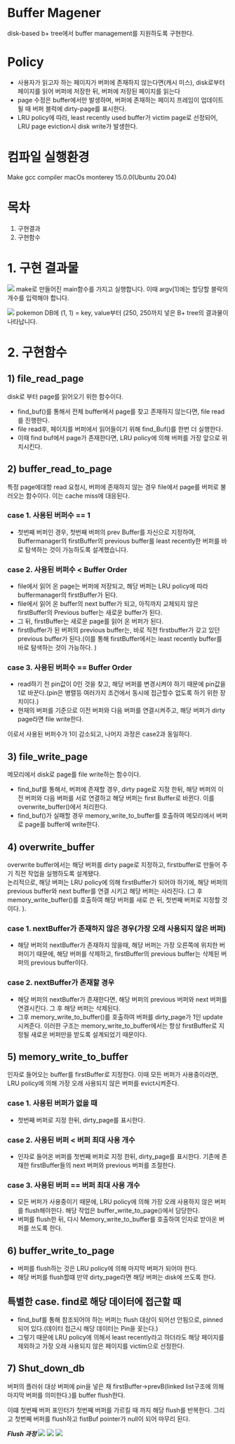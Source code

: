 # Buffer Magener

disk-based b+ tree에서 buffer management를 지원하도록 구현한다.

# Policy

- 사용자가 읽고자 하는 페이지가 버퍼에 존재하지 않는다면(캐시 미스), disk로부터 페이지를 읽어 버퍼에 저장한 뒤, 버퍼에 저장된 페이지를 읽는다
- page 수정은 buffer에서만 발생하며, 버퍼에 존재하는 페이지 프레임이 업데이트 될 때 버퍼 블럭에 dirty-page를 표시한다.
- LRU policy에 따라, least recently used buffer가 victim page로 선정되어, LRU page eviction시 disk write가 발생한다.

# 컴파일 실행환경

Make
gcc compiler
macOs monterey 15.0.0(Ubuntu 20.04)

# 목차

1. 구현결과
2. 구현함수

# 1. 구현 결과물

![](../image/DB_initial.png)
make로 만들어진 main함수를 가지고 실행합니다. 이때 argv[1]에는 할당할 블락의 개수를 입력해야 합니다.

![](../image/DB_B+_Tree.png)
pokemon DB에 (1, 1) = key, value부터 (250, 250까지 넣은 B+ tree의 결과물이 나타납니다.

# 2. 구현함수

## 1) file_read_page

disk로 부터 page를 읽어오기 위한 함수이다.

- find_buf()를 통해서 전체 buffer에서 page를 찾고 존재하지 않는다면, file read를 진행한다.
- file read후, 페이지를 버퍼에서 읽어들이기 위해 find_Buf()를 한번 더 실행한다.
- 이때 find buf에서 page가 존재한다면, LRU policy에 의해 버퍼를 가장 앞으로 위치시킨다.

## 2) buffer_read_to_page

특정 page에대항 read 요청시, 버퍼에 존재하지 않는 경우 file에서 page를 버퍼로 불러오는 함수이다.
이는 cache miss에 대응된다.

### case 1. 사용된 버퍼수 == 1

- 첫번째 버퍼인 경우, 첫번째 버퍼의 prev Buffer를 자신으로 지정하여, Buffermanager의 firstBuffer의 previous buffer를 least recently한 버퍼를 바로 탐색하는 것이 가능하도록 설계했습니다.

### case 2. 사용된 버퍼수 < Buffer Order

- file에서 읽어 온 page는 버퍼에 저장되고, 해당 버퍼는 LRU policy에 따라 buffermanager의 firstBuffer가 된다.
- file에서 읽어 온 buffer의 next buffer가 되고, 아직까지 교체되지 않은 firstBuffer의 Previous buffer는 새로운 buffer가 된다.
- 그 뒤, firstBuffer는 새로운 page를 읽어 온 버퍼가 된다.
- firstBuffer가 된 버퍼의 previous buffer는, 바로 직전 firstbuffer가 갖고 있던 previous buffer가 된다.(이를 통해 firstBuffer에서는 least recently buffer를 바로 탐색하는 것이 가능하다. )

### case 3. 사용된 버퍼수 == Buffer Order

- read하기 전 pin값이 0인 것을 찾고, 해당 버퍼를 변경시켜야 하기 때문에 pin값을 1로 바꾼다.(pin은 병렬등 여러가지 조건에서 동시에 접근할수 없도록 하기 위한 장치이다.)
- 현재의 버퍼를 기준으로 이전 버퍼와 다음 버퍼를 연결시켜주고, 해당 버퍼가 dirty page라면 file write한다.

이로서 사용된 버퍼수가 1이 감소되고, 나머지 과정은 case2과 동일하다.

## 3) file_write_page

메모리에서 disk로 page를 file write하는 함수이다.

- find_buf를 통해서, 버퍼에 존재할 경우, dirty page로 지정 한뒤, 해당 버퍼의 이전 버퍼와 다음 버퍼를 서로 연결하고 해당 버퍼는 first Buffer로 바뀐다. 이를 overwrite_buffer()에서 처리한다.
- find_buf()가 실패할 경우 memory_write_to_buffer를 호출하여 메모리에서 버퍼로 page를 buffer에 write한다.

## 4) overwrite_buffer

overwrite buffer에서는 해당 버퍼를 dirty page로 지정하고, firstbuffer로 만들어 주기 직전 작업을 실행하도록 설계됐다.  
논리적으로, 해당 버퍼는 LRU policy에 의해 firstBuffer가 되어야 하기에, 해당 버퍼의 previous buffer와 next buffer를 연결 시키고 해당 버퍼는 사라진다. (그 후 memory_write_buffer()를 호출하여 해당 버퍼를 새로 쓴 뒤, 첫번째 버퍼로 지정할 것이다. ).

### case 1. nextBuffer가 존재하지 않은 경우(가장 오래 사용되지 않은 버퍼)

- 해당 버퍼의 nextBuffer가 존재하지 않을때, 해당 버퍼는 가장 오른쪽에 위치한 버퍼이기 때문에, 해당 버퍼를 삭제하고, firstBuffer의 previous buffer는 삭제된 버퍼의 previous buffer이다.

### case 2. nextBuffer가 존재할 경우

- 해당 버퍼의 nextBuffer가 존재한다면, 해당 버퍼의 previous 버퍼와 next 버퍼를 연결시킨다. 그 후 해당 버퍼는 삭제된다.
- 그후 memory_write_to_buffer()를 호출하여 버퍼를 dirty_page가 1인 update시켜준다. 이러한 구조는 memory_write_to_buffer에서는 항상 firstBuffer로 지정될 새로운 버퍼만을 받도록 설계되었기 때문이다.

## 5) memory_write_to_buffer

인자로 들어오는 buffer를 firstBuffer로 지정한다. 이때 모든 버퍼가 사용중이라면, LRU policy에 의해 가장 오래 사용되지 않은 버퍼를 evict시켜준다.

### case 1. 사용된 버퍼가 없을 때

- 첫번째 버퍼로 지정 한뒤, dirty_page를 표시한다.

### case 2. 사용된 버퍼 < 버퍼 최대 사용 개수

- 인자로 들어온 버퍼를 첫번째 버퍼로 지정 한뒤, dirty_page를 표시한다. 기존에 존재한 firstBuffer들의 next 버퍼와 previous 버퍼를 조절한다.

### case 3. 사용된 버퍼 == 버퍼 최대 사용 개수

- 모든 버퍼가 사용중이기 때문에, LRU policy에 의해 가장 오래 사용하지 않은 버퍼를 flush해야한다. 해당 작업은 buffer_write_to_page()에서 담당한다.
- 버퍼를 flush한 뒤, 다시 Memory_write_to_buffer를 호출하여 인자로 받아온 버퍼를 쓰도록 한다.

## 6) buffer_write_to_page

- 버퍼를 flush하는 것은 LRU policy에 의해 마지막 버퍼가 되어야 한다.
- 해당 버퍼를 flush할떄 만약 dirty_page라면 해당 버퍼는 disk에 쓰도록 한다.

## 특별한 case. find로 해당 데이터에 접근할 때

- find_buf를 통해 참조되어야 하는 버퍼는 flush 대상이 되어선 안됨으로, pinned되어 있다.(데이터 접근시 해당 데이터는 Pin을 꽂는다.)
- 그렇기 때문에 LRU policy에 의해서 least recently라고 하더라도 해당 페이지를 제외하고 가장 오래 사용되지 않은 페이지를 victim으로 선정한다.

## 7) Shut_down_db

버퍼의 플러쉬 대상 버퍼에 pin을 넣은 채 firstBuffer->prevB(linked list구조에 의해 마지막 버퍼를 의미한다.)를 buffer flush한다.

이떄 첫번째 버퍼 포인터가 첫번째 버퍼를 가르킬 때 까지 해당 flush를 반복한다. 그리고 첫번째 버퍼를 flush하고 fistBuf pointer가 null이 되어 마무리 된다.

**_Flush 과정_**
![](../image/bufferFlush1.png)
![](../image/bufferFlush2.png)
![](../image/bufferFlush3.png)
